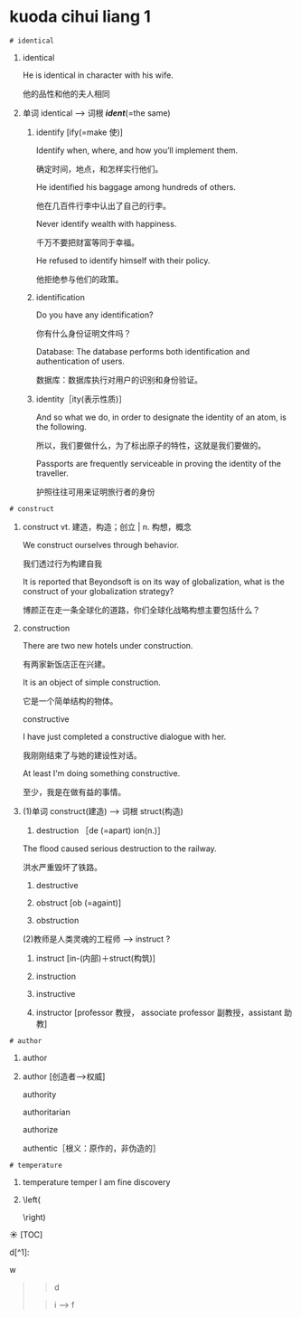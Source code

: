 # kuoda cihui liang 1

```
# identical
```
1.  identical

	He is identical in character with his wife.

	他的品性和他的夫人相同

1. 单词 identical --> 词根 ***ident***(=the same)

    1.  identify [ify(=make 使)]

		Identify when, where, and how you’ll implement them.

		确定时间，地点，和怎样实行他们。

		He identified his baggage among hundreds of others.

		他在几百件行李中认出了自己的行李。

		Never identify wealth with happiness.

		千万不要把财富等同于幸福。

		He refused to identify himself with their policy.

		他拒绝参与他们的政策。

    1.  identification

		Do you have any identification?

		你有什么身份证明文件吗？

		Database: The database performs both identification and authentication of users.

		数据库：数据库执行对用户的识别和身份验证。
    1.  identity［ity(表示性质)］

		And so what we do, in order to designate the identity of an atom, is the following.

		所以，我们要做什么，为了标出原子的特性，这就是我们要做的。

		Passports are frequently serviceable in proving the identity of the traveller.

		护照往往可用来证明旅行者的身份

```
# construct
```
1.	construct vt. 建造，构造；创立 | n. 构想，概念

	We construct ourselves through behavior.

	我们透过行为构建自我

	It is reported that Beyondsoft is on its way of globalization, what is the construct of your globalization strategy?

	博颜正在走一条全球化的道路，你们全球化战略构想主要包括什么？

1.  construction

	There are two new hotels under construction.

	有两家新饭店正在兴建。

	It is an object of simple construction.

	它是一个简单结构的物体。


	constructive

	I have just completed a constructive dialogue with her.

	我刚刚结束了与她的建设性对话。

	At least I'm doing something constructive.

	至少，我是在做有益的事情。

1.  (1)单词 construct(建造) --> 词根 struct(构造)

    1. destruction ［de (=apart) ion(n.)］

	The flood caused serious destruction to the railway.
	
	洪水严重毁坏了铁路。

    1. destructive

    1. obstruct [ob (=againt)]

    1. obstruction

    (2)教师是人类灵魂的工程师 --> instruct ?

    1. instruct [in-(内部)＋struct(构筑)]

    1. instruction

    1. instructive

    1. instructor [professor 教授， associate professor 副教授，assistant 助教]


```
# author
```
1.  author

1.  author [创造者-->权威]

	authority

	authoritarian

	authorize

	authentic［根义：原作的，非伪造的］


```
# temperature
```

1.  temperature
temper
I am fine
discovery

2.   \left(

	 \right)


:sunny:
[TOC]

d[^1]:


w
> >d
>
> >i
--> f
